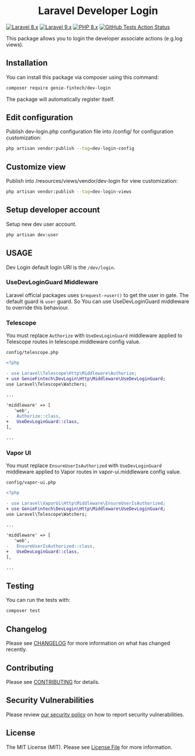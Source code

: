 <h1 align="center">Laravel Developer Login</h1>

[![Laravel 8.x](https://img.shields.io/badge/Laravel-8.x-red.svg?style=flat-square)](https://laravel.com/docs/8.x)
[![Laravel 9.x](https://img.shields.io/badge/Laravel-9.x-red.svg?style=flat-square)](https://laravel.com/docs/9.x)
[![PHP 8.x](https://img.shields.io/badge/php-%5E8.0-blue?style=flat-square)](https://www.php.net/releases/8.0/en.php)
[![GitHub Tests Action Status](https://img.shields.io/github/workflow/status/genie-fintech/laravel-dev-login/run-tests?label=tests&style=flat-square)](https://github.com/genie-fintech/dev-login/actions?query=workflow%3Arun-tests+branch%3Amain)

This package allows you to login the developer associate actions (e.g.log views).

## Installation

You can install this package via composer using this command:

```bash
composer require genie-fintech/dev-login
```

The package will automatically register itself.

## Edit configuration

Publish dev-login.php configuration file into /config/ for configuration customization:

```bash
php artisan vendor:publish --tag=dev-login-config
```

## Customize view

Publish into /resources/views/vendor/dev-login for view customization:

```bash
php artisan vendor:publish --tag=dev-login-views 
```

## Setup developer account

Setup new dev user account.

```bash
php artisan dev:user
```

## USAGE

Dev Login default login URI is the `/dev/login`.

### UseDevLoginGuard Middleware

Laravel official packages uses `$request->user()` to get the user in gate. The default guard is `user` guard. So You can use UseDevLoginGuard middleware to override this behaviour.

### Telescope

You must replace `Authorize` with `UseDevLoginGuard` middleware applied to Telescope routes in telescope.middleware config value.

`config/telescope.php`
```diff
<?php

- use Laravel\Telescope\Http\Middleware\Authorize;
+ use GenieFintech\DevLogin\Http\Middleware\UseDevLoginGuard;
use Laravel\Telescope\Watchers;

...

'middleware' => [
   'web',
-   Authorize::class,
+   UseDevLoginGuard::class,
],

...
```

### Vapor UI

You must replace `EnsureUserIsAuthorized` with `UseDevLoginGuard` middleware applied to Vapor routes in vapor-ui.middleware config value.

`config/vapor-ui.php`
```diff
<?php

- use Laravel\VaporUi\Http\Middleware\EnsureUserIsAuthorized;
+ use GenieFintech\DevLogin\Http\Middleware\UseDevLoginGuard;
use Laravel\Telescope\Watchers;

...

'middleware' => [
   'web',
-   EnsureUserIsAuthorized::class,
+   UseDevLoginGuard::class,
],

...
```

## Testing

You can run the tests with:

```bash
composer test
```

## Changelog

Please see [CHANGELOG](CHANGELOG.md) for more information on what has changed recently.

## Contributing

Please see [CONTRIBUTING](.github/CONTRIBUTING.md) for details.

## Security Vulnerabilities

Please review [our security policy](../../security/policy) on how to report security vulnerabilities.

## License

The MIT License (MIT). Please see [License File](LICENSE.md) for more information.
